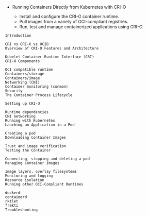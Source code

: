 - Running Containers Directly from Kubernetes with CRI-O 

    - Install and configure the CRI-O container runtime.
    - Pull images from a variety of OCI-compliant registries.
    - Run, test and manage containerized applications using CRI-O.


```
Introduction

CRI vs CRI-O vs OCID
Overview of CRI-O Features and Architecture

Kubelet Container Runtime Interface (CRI)
CRI-O Components

OCI compatible runtime
Containers/storage
Containers/image
Networking (CNI)
Container monitoring (conmon)
Security
The Container Process Lifecycle

Setting up CRI-O

Runtime dependencies
CNI networking
Running with Kubernetes
Lauching an Application in a Pod

Creating a pod
Downloading Container Images

Trust and image verification
Testing the Container

Connecting, stopping and deleting a pod
Managing Container Images

Image layers, overlay filesystems
Monitoring and logging
Resource isolation
Running other OCI-Compliant Runtimes

dockerd
containerd
rktlet
frakti
Troubleshooting
```
